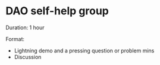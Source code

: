 # DAO self-help group

Duration: 1 hour

Format:

* Lightning demo and a pressing question or problem mins
* Discussion

